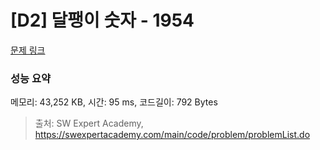 # [D2] 달팽이 숫자 - 1954 

[문제 링크](https://swexpertacademy.com/main/code/problem/problemDetail.do?contestProbId=AV5PobmqAPoDFAUq) 

### 성능 요약

메모리: 43,252 KB, 시간: 95 ms, 코드길이: 792 Bytes



> 출처: SW Expert Academy, https://swexpertacademy.com/main/code/problem/problemList.do